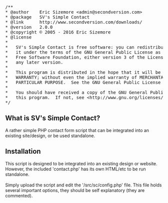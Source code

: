 <pre>
/**
* @author    Eric Sizemore &lt;admin@secondversion.com&gt;
* @package   SV's Simple Contact
* @link      http://www.secondversion.com/downloads/
* @version   2.0.0
* @copyright &copy; 2005 - 2016 Eric Sizemore
* @license
*
*	SV's Simple Contact is free software: you can redistribute it and/or modify
*	it under the terms of the GNU General Public License as published by the 
*	Free Software Foundation, either version 3 of the License, or (at your option) 
*	any later version.
*
*	This program is distributed in the hope that it will be useful, but WITHOUT ANY 
*	WARRANTY; without even the implied warranty of MERCHANTABILITY or FITNESS FOR A 
*	PARTICULAR PURPOSE.  See the GNU General Public License for more details.
*
*	You should have received a copy of the GNU General Public License along with 
*	this program.  If not, see &lt;http://www.gnu.org/licenses/&gt;.
*/
</pre>

<h2>What is SV's Simple Contact?</h2>
A rather simple PHP contact form script that can be integrated into an existing 
site/design, or be used standalone.

<h2>Installation</h2>
This script is designed to be integrated into an existing design or website. However,
the included 'contact.php' has its own HTML/etc to be run standalone.
<br /><br />
Simply upload the script and edit the '/src/sc/config.php' file. This file holds 
several important options, they should be self explanatory (they are commented).